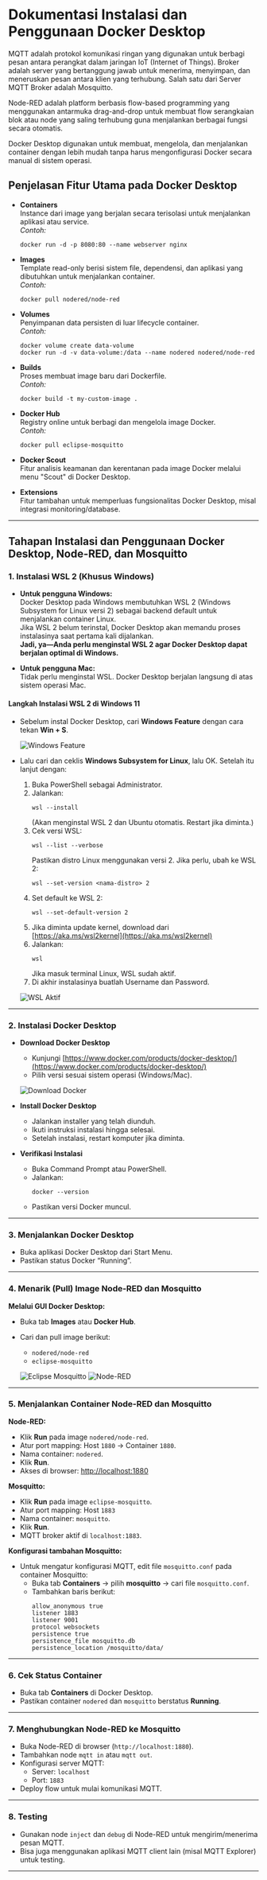 # Dokumentasi Instalasi dan Penggunaan Docker Desktop

MQTT adalah protokol komunikasi ringan yang digunakan untuk berbagi pesan antara perangkat dalam jaringan IoT (Internet of Things). Broker adalah server yang bertanggung jawab untuk menerima, menyimpan, dan meneruskan pesan antara klien yang terhubung. Salah satu dari Server MQTT Broker adalah Mosquitto.

Node-RED adalah platform berbasis flow-based programming yang menggunakan antarmuka drag-and-drop untuk membuat flow serangkaian blok atau node yang saling terhubung guna menjalankan berbagai fungsi secara otomatis.

Docker Desktop digunakan untuk membuat, mengelola, dan menjalankan container dengan lebih mudah tanpa harus mengonfigurasi Docker secara manual di sistem operasi.

## Penjelasan Fitur Utama pada Docker Desktop

- **Containers**  
  Instance dari image yang berjalan secara terisolasi untuk menjalankan aplikasi atau service.  
  *Contoh:*  
  ```
  docker run -d -p 8080:80 --name webserver nginx
  ```

- **Images**  
  Template read-only berisi sistem file, dependensi, dan aplikasi yang dibutuhkan untuk menjalankan container.  
  *Contoh:*  
  ```
  docker pull nodered/node-red
  ```

- **Volumes**  
  Penyimpanan data persisten di luar lifecycle container.  
  *Contoh:*  
  ```
  docker volume create data-volume
  docker run -d -v data-volume:/data --name nodered nodered/node-red
  ```

- **Builds**  
  Proses membuat image baru dari Dockerfile.  
  *Contoh:*  
  ```
  docker build -t my-custom-image .
  ```

- **Docker Hub**  
  Registry online untuk berbagi dan mengelola image Docker.  
  *Contoh:*  
  ```
  docker pull eclipse-mosquitto
  ```
- **Docker Scout**  
  Fitur analisis keamanan dan kerentanan pada image Docker melalui menu "Scout" di Docker Desktop.

- **Extensions**  
  Fitur tambahan untuk memperluas fungsionalitas Docker Desktop, misal integrasi monitoring/database.

---

## Tahapan Instalasi dan Penggunaan Docker Desktop, Node-RED, dan Mosquitto

### 1. Instalasi WSL 2 (Khusus Windows)

- **Untuk pengguna Windows:**  
  Docker Desktop pada Windows membutuhkan WSL 2 (Windows Subsystem for Linux versi 2) sebagai backend default untuk menjalankan container Linux.  
  Jika WSL 2 belum terinstal, Docker Desktop akan memandu proses instalasinya saat pertama kali dijalankan.  
  **Jadi, ya—Anda perlu menginstal WSL 2 agar Docker Desktop dapat berjalan optimal di Windows.**

- **Untuk pengguna Mac:**  
  Tidak perlu menginstal WSL. Docker Desktop berjalan langsung di atas sistem operasi Mac.

#### Langkah Instalasi WSL 2 di Windows 11

- Sebelum instal Docker Desktop, cari **Windows Feature** dengan cara tekan **Win + S**.

  ![Windows Feature](screenshoot/1.windows-feature.jpg)

- Lalu cari dan ceklis **Windows Subsystem for Linux**, lalu OK. Setelah itu lanjut dengan:
    1. Buka PowerShell sebagai Administrator.
    2. Jalankan:
       ```
       wsl --install
       ```
       (Akan menginstal WSL 2 dan Ubuntu otomatis. Restart jika diminta.)
    3. Cek versi WSL:
       ```
       wsl --list --verbose
       ```
       Pastikan distro Linux menggunakan versi 2. Jika perlu, ubah ke WSL 2:
       ```
       wsl --set-version <nama-distro> 2
       ```
    4. Set default ke WSL 2:
       ```
       wsl --set-default-version 2
       ```
    5. Jika diminta update kernel, download dari [https://aka.ms/wsl2kernel](https://aka.ms/wsl2kernel)
    6. Jalankan:
       ```
       wsl
       ```
       Jika masuk terminal Linux, WSL sudah aktif.
    7. Di akhir instalasinya buatlah Username dan Password.

  ![WSL Aktif](screenshoot/2.WSL-On.jpg)

---

### 2. Instalasi Docker Desktop

- **Download Docker Desktop**
  - Kunjungi [https://www.docker.com/products/docker-desktop/](https://www.docker.com/products/docker-desktop/)
  - Pilih versi sesuai sistem operasi (Windows/Mac).

  ![Download Docker](screenshoot/3.Download-Docker.png)

- **Install Docker Desktop**
  - Jalankan installer yang telah diunduh.
  - Ikuti instruksi instalasi hingga selesai.
  - Setelah instalasi, restart komputer jika diminta.

- **Verifikasi Instalasi**
  - Buka Command Prompt atau PowerShell.
  - Jalankan:
    ```
    docker --version
    ```
  - Pastikan versi Docker muncul.

---

### 3. Menjalankan Docker Desktop

- Buka aplikasi Docker Desktop dari Start Menu.
- Pastikan status Docker “Running”.

---

### 4. Menarik (Pull) Image Node-RED dan Mosquitto

**Melalui GUI Docker Desktop:**
- Buka tab **Images** atau **Docker Hub**.
- Cari dan pull image berikut:
  - `nodered/node-red`
  - `eclipse-mosquitto`

  ![Eclipse Mosquitto](screenshoot/5.Eclips-Mosquitto.png)
  ![Node-RED](screenshoot/6.Node-red.png)

---

### 5. Menjalankan Container Node-RED dan Mosquitto

**Node-RED:**
- Klik **Run** pada image `nodered/node-red`.
- Atur port mapping: Host `1880` → Container `1880`.
- Nama container: `nodered`.
- Klik **Run**.
- Akses di browser: [http://localhost:1880](http://localhost:1880)

**Mosquitto:**
- Klik **Run** pada image `eclipse-mosquitto`.
- Atur port mapping: Host `1883`
- Nama container: `mosquitto`.
- Klik **Run**.
- MQTT broker aktif di `localhost:1883`.

**Konfigurasi tambahan Mosquitto:**
- Untuk mengatur konfigurasi MQTT, edit file `mosquitto.conf` pada container Mosquitto:
  - Buka tab **Containers** → pilih **mosquitto** → cari file `mosquitto.conf`.
  - Tambahkan baris berikut:
    ```
    allow_anonymous true
    listener 1883
    listener 9001
    protocol websockets
    persistence true
    persistence_file mosquitto.db
    persistence_location /mosquitto/data/
    ```

---

### 6. Cek Status Container

- Buka tab **Containers** di Docker Desktop.
- Pastikan container `nodered` dan `mosquitto` berstatus **Running**.

---

### 7. Menghubungkan Node-RED ke Mosquitto

- Buka Node-RED di browser (`http://localhost:1880`).
- Tambahkan node `mqtt in` atau `mqtt out`.
- Konfigurasi server MQTT:
  - Server: `localhost`
  - Port: `1883`
- Deploy flow untuk mulai komunikasi MQTT.

---

### 8. Testing

- Gunakan node `inject` dan `debug` di Node-RED untuk mengirim/menerima pesan MQTT.
- Bisa juga menggunakan aplikasi MQTT client lain (misal MQTT Explorer) untuk testing.

---
